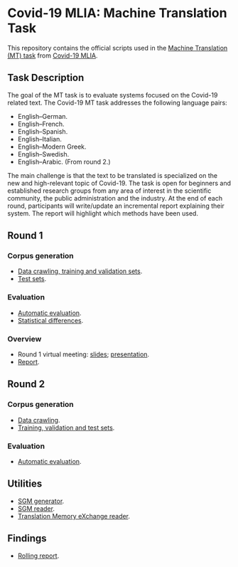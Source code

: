 # Covid-19 MLIA: Machine Translation Task
This repository contains the official scripts used in the [Machine Translation (MT) task](http://eval.covid19-mlia.eu/task3/) from [Covid-19 MLIA](http://eval.covid19-mlia.eu/).

## Task Description
The goal of the MT task is to evaluate systems focused on the Covid-19 related text. The Covid-19 MT task addresses the following language pairs:

* English–German.
* English–French.
* English–Spanish.
* English–Italian.
* English–Modern Greek.
* English–Swedish.
* English–Arabic. (From round 2.)

The main challenge is that the text to be translated is specialized on the new and high-relevant topic of Covid-19. The task is open for beginners and established research groups from any area of interest in the scientific community, the public administration and the industry. At the end of each round, participants will write/update an incremental report explaining their system. The report will highlight which methods have been used.

## Round 1

### Corpus generation
* [Data crawling, training and validation sets](round1/data).
* [Test sets](round1/tests).

### Evaluation
* [Automatic evaluation](round1/evaluation).
* [Statistical differences](round1/art).

### Overview
* Round 1 virtual meeting: [slides](https://raw.githubusercontent.com/midobal/covid19mlia-mt-task/master/slides/overview1.pdf); [presentation](https://youtu.be/vZgNlEdX7XE?t=5510).
* [Report](https://bitbucket.org/covid19-mlia/organizers-task3/raw/33f5422104b980deef84aa8b78d97ec5c841debd/report/rounds/round1.pdf).

## Round 2

### Corpus generation
* [Data crawling](round2/data).
* [Training, validation and test sets](round2/partitions).

### Evaluation
* [Automatic evaluation](round2/evaluation).

## Utilities
* [SGM generator](sgm/generator).
* [SGM reader](sgm/reader).
* [Translation Memory eXchange reader](tmx).

## Findings
* [Rolling report](https://bitbucket.org/covid19-mlia/organizers-task3/src/master/report/report.pdf).
